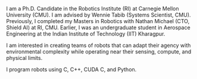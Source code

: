 I am a Ph.D. Candidate in the Robotics Institute (RI) at Carnegie Mellon University (CMU). I am advised by Wennie
Tabib (Systems Scientist, CMU). Previously, I completed my Masters in Robotics with Nathan Michael (CTO, Shield AI)
at RI, CMU. Earlier, I was an undergraduate student in Aerospace Engineering at the Indian Institute of Technology
(IIT) Kharagpur.

I am interested in creating teams of robots that can adapt their agency with environmental complexity while
operating near their sensing, compute, and physical limits.

I program robots using C, C++, CUDA C, and Python.
